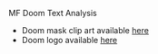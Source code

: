 MF Doom Text Analysis

- Doom mask clip art available [here](https://www.clipartmax.com/middle/m2i8Z5Z5i8A0G6Z5_best-photos-of-mf-doom-mask-art-mf-doom-mask-cut-out/)
- Doom logo available [here](https://gtswiki.gt-beginners.net/decal/png/92/17/88/4684312131534881792_1.png)